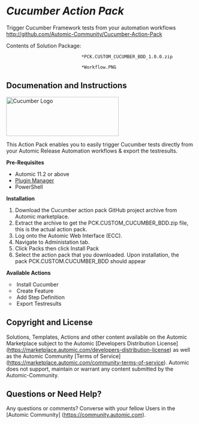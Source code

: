 *Cucumber Action Pack*
=============


Trigger Cucumber Framework tests from your automation workflows
http://github.com/Automic-Community/Cucumber-Action-Pack

<!-- List of attached files -->
Contents of Solution Package:

						
								*PCK.CUSTOM_CUCUMBER_BDD_1.0.0.zip
								
								*Workflow.PNG
								
						


Documenation and Instructions
---

<p><img src="https://cucumber.io/images/cucumber-logo.svg" alt="Cucumber Logo" width="300" height="104" /></p>
<p>This Action Pack enables you to easily trigger Cucumber tests directly from your Automic Release Automation workflows &amp; export the testresults.</p>
<p><strong>Pre-Requisites</strong></p>
<ul>
<li>Automic 11.2 or above</li>
<li><a href="https://marketplace.automic.com/details/plugin-manager" target="_blank">Plugin Manager</a></li>
<li>PowerShell</li>
</ul>
<p><strong>Installation</strong></p>
<ol>
<li>Download the Cucumber action pack GitHub project archive from Automic marketplace.</li>
<li>Extract the archive to get the PCK.CUSTOM_CUCUMBER_BDD.zip file, this is the actual action pack.</li>
<li>Log onto the Automic Web Interface (ECC).</li>
<li>Navigate to Administation tab.</li>
<li>Click Packs then click Install Pack</li>
<li>Select the action pack that you downloaded. Upon installation, the pack&nbsp;PCK.CUSTOM.CUCUMBER_BDD should appear</li>
</ol>
<p><strong>Available Actions</strong></p>
<ul style="list-style-type: circle;">
<li>&nbsp;Install Cucumber</li>
<li>&nbsp;Create Feature</li>
<li>&nbsp;Add Step Definition</li>
<li>&nbsp;Export Testresults</li>
</ul>

Copyright and License
---

Solutions, Templates, Actions and other content available on the Automic Marketplace subject to the Automic [Developers Distribution License] (https://marketplace.automic.com/developers-distribution-license) as well as the Automic Community [Terms of Service] (https://marketplace.automic.com/community-terms-of-service).
Automic does not support, maintain or warrant any content submitted by the Automic-Community.



Questions or Need Help? 
---
Any questions or comments? Converse with your fellow Users in the [Automic Community] (https://community.automic.com).